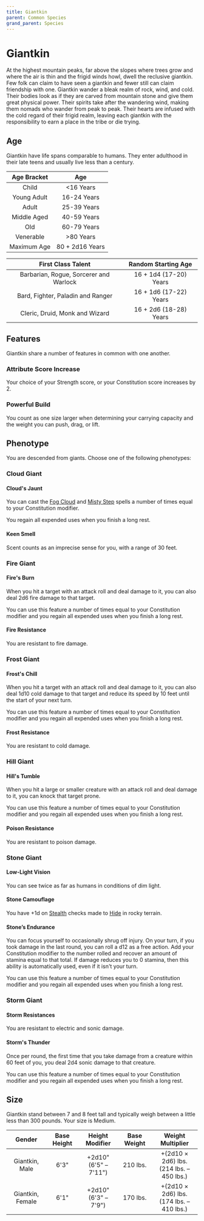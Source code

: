 ```yaml
---
title: Giantkin
parent: Common Species
grand_parent: Species
---
```


# Giantkin
At the highest mountain peaks, far above the slopes where trees grow and where the air is thin and the frigid winds howl, dwell the reclusive giantkin. Few folk can claim to have seen a giantkin and fewer still can claim friendship with one. Giantkin wander a bleak realm of rock, wind, and cold. Their bodies look as if they are carved from mountain stone and give them great physical power. Their spirits take after the wandering wind, making them nomads who wander from peak to peak. Their hearts are infused with the cold regard of their frigid realm, leaving each giantkin with the responsibility to earn a place in the tribe or die trying.

## Age
Giantkin have life spans comparable to humans. They enter adulthood in their late teens and usually live less than a century.

| Age Bracket | Age |
|:-----------:|:---:|
| Child       | <16 Years       |
| Young Adult | 16-24 Years     |
| Adult       | 25-39 Years     |
| Middle Aged | 40-59 Years     |
| Old         | 60-79 Years     |
| Venerable   | >80 Years       |
| Maximum Age | 80 + 2d16 Years |

| First Class Talent | Random Starting Age |
|:------------------:|:-------------------:|
| Barbarian, Rogue, Sorcerer and Warlock | 16 + 1d4 (17-20) Years |
| Bard, Fighter, Paladin and Ranger      | 16 + 1d6 (17-22) Years |
| Cleric, Druid, Monk and Wizard         | 16 + 2d6 (18-28) Years |

## Features
Giantkin share a number of features in common with one another.

### Attribute Score Increase
Your choice of your Strength score, or your Constitution score increases by 2.

### Powerful Build
You count as one size larger when determining your carrying capacity and the weight you can push, drag, or lift.

## Phenotype
You are descended from giants. Choose one of the following phenotypes:

### Cloud Giant

#### Cloud's Jaunt
You can cast the [Fog Cloud]() and [Misty Step]() spells a number of times equal to your Constitution modifier.

You regain all expended uses when you finish a long rest.

#### Keen Smell
Scent counts as an imprecise sense for you, with a range of 30 feet.

### Fire Giant

#### Fire's Burn
When you hit a target with an attack roll and deal damage to it, you can also deal 2d6 fire damage to that target.

You can use this feature a number of times equal to your Constitution modifier and you regain all expended uses when you finish a long rest.

#### Fire Resistance
You are resistant to fire damage.

### Frost Giant

#### Frost's Chill
When you hit a target with an attack roll and deal damage to it, you can also deal 1d10 cold damage to that target and reduce its speed by 10 feet until the start of your next turn.

You can use this feature a number of times equal to your Constitution modifier and you regain all expended uses when you finish a long rest.

#### Frost Resistance
You are resistant to cold damage.

### Hill Giant

#### Hill's Tumble
When you hit a large or smaller creature with an attack roll and deal damage to it, you can knock that target prone.

You can use this feature a number of times equal to your Constitution modifier and you regain all expended uses when you finish a long rest.

#### Poison Resistance
You are resistant to poison damage.

### Stone Giant

#### Low-Light Vision
You can see twice as far as humans in conditions of dim light.

#### Stone Camouflage
You have +1d on [Stealth](https://stormchaserroleplaying.com/stormchaserRPG/Skills/Stealth/) checks made to [Hide](https://stormchaserroleplaying.com/stormchaserRPG/Skills/Stealth/Hide/) in rocky terrain.

#### Stone’s Endurance
You can focus yourself to occasionally shrug off injury. On your turn, if you took damage in the last round, you can roll a d12 as a free action. Add your Constitution modifier to the number rolled and recover an amount of stamina equal to that total. If damage reduces you to 0 stamina, then this ability is automatically used, even if it isn't your turn.

You can use this feature a number of times equal to your Constitution modifier and you regain all expended uses when you finish a long rest.

### Storm Giant

#### Storm Resistances
You are resistant to electric and sonic damage. 

#### Storm's Thunder
Once per round, the first time that you take damage from a creature within 60 feet of you, you deal 2d4 sonic damage to that creature.

You can use this feature a number of times equal to your Constitution modifier and you regain all expended uses when you finish a long rest.

## Size
Giantkin stand between 7 and 8 feet tall and typically weigh between a little less than 300 pounds. Your size is Medium.

| Gender | Base Height | Height Modifier | Base Weight | Weight Multiplier |
|:------:|:-----------:|:---------------:|:-----------:|:-----------------:|
| Giantkin, Male         | 6'3"  | +2d10"<br>(6'5" – 7'11") | 210 lbs. | +(2d10 × 2d6) lbs.<br>(214 lbs. – 450 lbs.) |
| Giantkin, Female       | 6'1"  | +2d10"<br>(6'3" – 7'9")  | 170 lbs. | +(2d10 × 2d6) lbs.<br>(174 lbs. – 410 lbs.) |
